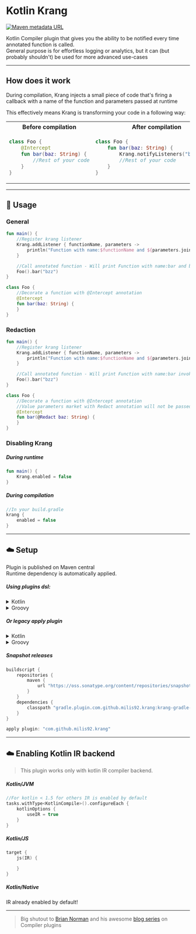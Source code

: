 # Kotlin Krang

[![Maven metadata URL](https://img.shields.io/maven-metadata/v?label=Plugin&metadataUrl=https://plugins.gradle.org/m2/com.github.milis92/krang/com.github.milis92.krang.gradle.plugin/maven-metadata.xml)](https://plugins.gradle.org/plugin/com.github.milis92.krang)

Kotlin Compiler plugin that gives you the ability to be notified every time annotated function is called.\
General purpose is for effortless logging or analytics,
but it can (but probably shouldn't) be used for more advanced use-cases

---

## How does it work

During compilation, Krang injects a small piece of code that's
firing a callback with a name of the function and parameters passed at runtime

This effectively means Krang is transforming your code in a following way:
<table>
<tr>
<th>
Before compilation
</th>
<th>
After compilation
</th>
</tr>
<tr>
<td>

```kotlin
class Foo {
    @Intercept
    fun bar(baz: String) {
        //Rest of your code
    }
}
```

</td>
<td>

```kotlin
class Foo {
    fun bar(baz: String) {
        Krang.notifyListeners("bar", baz)
        //Rest of your code
    }
}
```

</td>
</tr>
</table>

---

## :memo: Usage

### General

```kotlin
fun main() {
    //Register krang listener
    Krang.addListener { functionName, parameters ->
        println("Function with name:$functionName and ${parameters.joinToString()} invoked")
    }

    //Call annotated function - Will print Function with name:bar and bzz invoked
    Foo().bar("bzz")
}

class Foo {
    //Decorate a function with @Intercept annotation
    @Intercept
    fun bar(baz: String) {
    }
}
```

### Redaction

```kotlin
fun main() {
    //Register krang listener
    Krang.addListener { functionName, parameters ->
        println("Function with name:$functionName and ${parameters.joinToString()} invoked")
    }

    //Call annotated function - Will print Function with name:bar invoked
    Foo().bar("bzz")
}

class Foo {
    //Decorate a function with @Intercept annotation
    //Value parameters market with Redact annotation will not be passed to Krang
    @Intercept
    fun bar(@Redact baz: String) {
    }
}
```

### Disabling Krang

##### During runtime

```kotlin
fun main() {
    Krang.enabled = false
}
```

##### During compilation

```kotlin
//In your build.gradle
krang {
    enabled = false
}
```

---

## :cloud: Setup

Plugin is published on Maven central\
Runtime dependency is automatically applied.

##### Using plugins dsl:
<details>
<summary>Kotlin</summary>

```kotlin
//Kotlin
plugins {
    kotlin("multiplatform") version "1.4.21"
    id("com.github.milis92.krang") version "latest_version_here"
}

```
</details>

<details>
<summary>Groovy</summary>

```groovy
//Groovy
plugins {
    id "org.jetbrains.kotlin.multiplatform" version "1.4.21"
    id "com.github.milis92.krang" version "latest_version_here"
}
```
</details>

##### Or legacy apply plugin
<details >
<summary>Kotlin</summary>

```kotlin
//Kotlin
buildscript {
    repositories {
        maven()
    }
    dependencies {
        classpath("gradle.plugin.com.github.milis92.krang:krang-gradle-plugin:latest_version_here")
    }
}

apply(plugin = "com.github.milis92.krang")
```
</details>

<details>
<summary>Groovy</summary>

```groovy
//Groovy
buildscript {
    repositories {
        maven()
    }
    dependencies {
        classpath "gradle.plugin.com.github.milis92.krang:krang-gradle-plugin:latest_version_here"
    }
}

apply plugin: "com.github.milis92.krang"
```
</details>

##### Snapshot releases

```groovy
buildscript {
    repositories {
        maven {
            url "https://oss.sonatype.org/content/repositories/snapshots"
        }
    }
    dependencies {
        classpath "gradle.plugin.com.github.milis92.krang:krang-gradle-plugin:latest_snapshot_version_here"
    }
}

apply plugin: "com.github.milis92.krang"

```

---

## :cloud: Enabling Kotlin IR backend

> This plugin works only with kotlin IR compiler backend.

##### Kotlin/JVM

```kotlin
//For kotlin < 1.5 for others IR is enabled by default
tasks.withType<KotlinCompile>().configureEach {
    kotlinOptions {
        useIR = true
    }
}
```

##### Kotlin/JS

```kotlin
target {
    js(IR) {

    }
}
```

##### Kotlin/Native

IR already enabled by default!

---
> Big shutout to [Brian Norman](https://github.com/bnorm)
> and his awesome [blog series](https://blog.bnorm.dev/writing-your-second-compiler-plugin-part-1) on Compiler plugins
